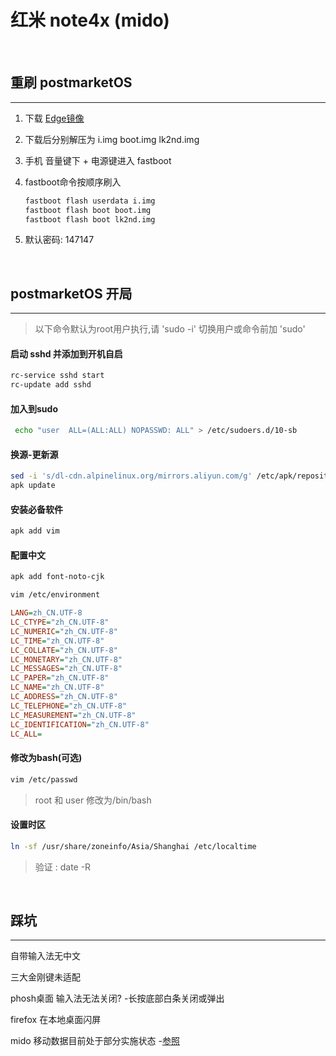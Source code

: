 # 红米 note4x (mido) 

<br/>

## 重刷 postmarketOS

---

1. 下载 [Edge镜像](https://images.postmarketos.org/bpo/edge/xiaomi-mido/) 

2. 下载后分别解压为 i.img boot.img lk2nd.img

3. 手机 音量键下 + 电源键进入 fastboot

4. fastboot命令按顺序刷入

   ```sh
   fastboot flash userdata i.img
   fastboot flash boot boot.img
   fastboot flash boot lk2nd.img
   ```

5. 默认密码: 147147
<br/>  

## postmarketOS 开局

---

> 以下命令默认为root用户执行,请 'sudo -i' 切换用户或命令前加 'sudo'

#### 启动 sshd 并添加到开机自启

```sh
rc-service sshd start
rc-update add sshd
```

#### 加入到sudo

```sh
 echo "user  ALL=(ALL:ALL) NOPASSWD: ALL" > /etc/sudoers.d/10-sb
```

#### 换源-更新源

```sh
sed -i 's/dl-cdn.alpinelinux.org/mirrors.aliyun.com/g' /etc/apk/repositories
apk update
```

#### 安装必备软件

```sh
apk add vim 
```

#### 配置中文

```sh
apk add font-noto-cjk
```

```sh
vim /etc/environment
```

```ini
LANG=zh_CN.UTF-8
LC_CTYPE="zh_CN.UTF-8"
LC_NUMERIC="zh_CN.UTF-8"
LC_TIME="zh_CN.UTF-8"
LC_COLLATE="zh_CN.UTF-8"
LC_MONETARY="zh_CN.UTF-8"
LC_MESSAGES="zh_CN.UTF-8"
LC_PAPER="zh_CN.UTF-8"
LC_NAME="zh_CN.UTF-8"
LC_ADDRESS="zh_CN.UTF-8"
LC_TELEPHONE="zh_CN.UTF-8"
LC_MEASUREMENT="zh_CN.UTF-8"
LC_IDENTIFICATION="zh_CN.UTF-8"
LC_ALL=
```

#### 修改为bash(可选)

```sh
vim /etc/passwd
```

> root 和 user 修改为/bin/bash

#### 设置时区

```sh
ln -sf /usr/share/zoneinfo/Asia/Shanghai /etc/localtime
```

> 验证 : date -R

<br/>

## 踩坑

---

自带输入法无中文

三大金刚键未适配

phosh桌面 输入法无法关闭? -长按底部白条关闭或弹出

firefox 在本地桌面闪屏

mido 移动数据目前处于部分实施状态 -[参照](https://wiki.postmarketos.org/wiki/Devices)

